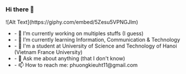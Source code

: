 ### Hi there 👋

<!--
**KieuTuanPhuong/KieuTuanPhuong** is a ✨ _special_ ✨ repository because its `README.md` (this file) appears on your GitHub profile.
-->

<div>
  ![Alt Text](https://giphy.com/embed/5Zesu5VPNGJlm)
</div>

<div>
  <ul>
    <li>
- 🔭 I’m currently working on multiples stuffs (I guess)
    </li>
    <li>
- 🌱 I’m currently learning Information, Communication & Technology
    </li>
    <li>
- 🏫 I'm a student at University of Science and Technology of Hanoi (Vietnam France University)
    </li>
    <li>
- 💬 Ask me about anything (that I don't know)
    </li>
    <li>
- 📫 How to reach me: phuongkieuht11@gmail.com
    </li>
  </ul>
</div>
